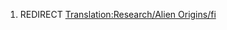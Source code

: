 1.  REDIRECT [Translation:Research/Alien
    Origins/fi](Translation:Research/Alien_Origins/fi "wikilink")
